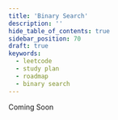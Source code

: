 ```yaml
---
title: 'Binary Search'
description: ''
hide_table_of_contents: true
sidebar_position: 70
draft: true
keywords:
  - leetcode
  - study plan
  - roadmap
  - binary search
---
```


Coming Soon
